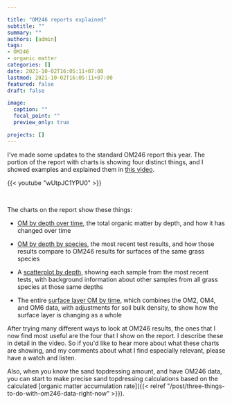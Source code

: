 ```yaml
---

title: "OM246 reports explained"
subtitle: ""
summary: ""
authors: [admin]
tags: 
- OM246
- organic matter
categories: []
date: 2021-10-02T16:05:11+07:00
lastmod: 2021-10-02T16:05:11+07:00
featured: false
draft: false

image:
  caption: ""
  focal_point: ""
  preview_only: true

projects: []
---
```


I've made some updates to the standard OM246 report this year. The portion of the report with charts is showing four distinct things, and I showed examples and explained them in [this video](https://youtu.be/wUtpJC1YPU0).

{{< youtube "wUtpJC1YPU0" >}}

<br>

The charts on the report show these things:

* [OM by depth over time](https://www.youtube.com/watch?v=wUtpJC1YPU0&t=75s), the total organic matter by depth, and how it has changed over time

* [OM by depth by species](https://www.youtube.com/watch?v=wUtpJC1YPU0&t=726s), the most recent test results, and how those results compare to OM246 results for surfaces of the same grass species

* A [scatterplot by depth](https://www.youtube.com/watch?v=wUtpJC1YPU0&t=1173s), showing each sample from the most recent tests, with background information about other samples from all grass species at those same depths

* The entire [surface layer OM by time](https://www.youtube.com/watch?v=wUtpJC1YPU0&t=1406s), which combines the OM2, OM4, and OM6 data, with adjustments for soil bulk density, to show how the surface layer is changing as a whole

After trying many different ways to look at OM246 results, the ones that I now find most useful are the four that I show on the report. I describe these in detail in the video. So if you'd like to hear more about what these charts are showing, and my comments about what I find especially relevant, please have a watch and listen.

Also, when you know the sand topdressing amount, and have OM246 data, you can start to make precise sand topdressing calculations based on the calculated [organic matter accumulation rate]({{< relref "/post/three-things-to-do-with-om246-data-right-now" >}}).
